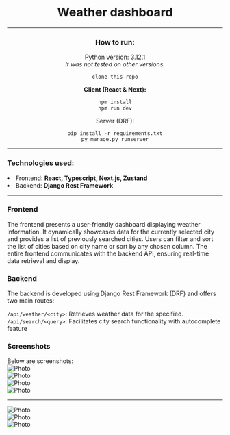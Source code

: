 <br />
<center>


# Weather dashboard


<hr />

### How to run:<br />
Python version: 3.12.1
<br /> <i>It was not tested on other versions.</i>
<br />

```
clone this repo
```

<b>Client (React & Next):</b>
```
npm install
npm run dev
```



Server (DRF):

```
pip install -r requirements.txt
py manage.py runserver
```


<hr/>
</center>



### Technologies used: <br />

<li>Frontend: <b>React, Typescript, Next.js, Zustand</b></li>
<li>Backend: <b>Django Rest Framework</b></li>

<hr/>




### Frontend
<p>The frontend presents a user-friendly dashboard displaying weather information. It dynamically showcases data for the currently selected city and provides a list of previously searched cities. Users can filter and sort the list of cities based on city name or sort by any chosen column. The entire frontend communicates with the backend API, ensuring real-time data retrieval and display.</p>

### Backend
<p>The backend is developed using Django Rest Framework (DRF) and offers two main routes:

```/api/weather/<city>```: Retrieves weather data for the specified<city>. </br>
```/api/search/<query>```: Facilitates city search functionality with autocomplete feature</p>


### Screenshots
Below are screenshots:</br>
<img src="https://github.com/xstiff/weather-app/blob/main/photos/fe1.png?raw=true" alt="Photo"/></br>
<img src="https://github.com/xstiff/weather-app/blob/main/photos/fe%20sort.png?raw=true" alt="Photo"/></br>
<img src="https://github.com/xstiff/weather-app/blob/main/photos/fe%20search.png?raw=true" alt="Photo"/></br>
<img src="https://github.com/xstiff/weather-app/blob/main/photos/fe%20search%20no%20data.png?raw=true" alt="Photo"/></br>

<hr/>

<img src="https://github.com/xstiff/weather-app/blob/main/photos/ExampleResponse.png" alt="Photo"/></br>
<img src="https://github.com/xstiff/weather-app/blob/main/photos/example%20search.png?raw=true" alt="Photo"/></br>
<img src="https://github.com/xstiff/weather-app/blob/main/photos/server%20response.png?raw=true" alt="Photo"/>